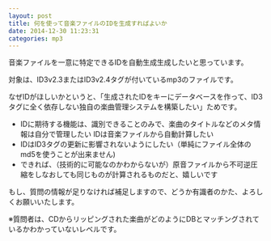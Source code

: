 ```yaml
---
layout: post
title: 何を使って音楽ファイルのIDを生成すればよいか
date: 2014-12-30 11:23:31
categories: mp3
---
```

<!-- {% raw %} -->
<p>音楽ファイルを一意に特定できるIDを自動生成生成したいと思っています。</p>

<p>対象は、ID3v2.3またはID3v2.4タグが付いているmp3のファイルです。</p>

<p>なぜIDがほしいかというと、「生成されたIDをキーにデータベースを作って、ID3タグに全く依存しない独自の楽曲管理システムを構築したい」ためです。</p>

<ul>
<li>IDに期待する機能は、識別できることのみで、楽曲のタイトルなどのメタ情報は自分で管理したい IDは音楽ファイルから自動計算したい</li>
<li>IDはID3タグの更新に影響されないようにしたい（単純にファイル全体のmd5を使うことが出来ません)</li>
<li>できれば、（技術的に可能なのかわからないが）原音ファイルから不可逆圧縮をしなおしても同じものが計算されるものだと、嬉しいです</li>
</ul>

<p>もし、質問の情報が足りなければ補足しますので、どうか有識者のかた、よろしくお願いいたします。</p>

<p>※質問者は、CDからリッピングされた楽曲がどのようにDBとマッチングされているかわかっていないレベルです。</p>
<!-- {% endraw %} -->
